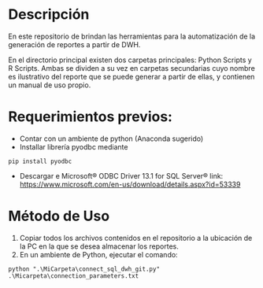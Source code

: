 # Descripción

En este repositorio de brindan las herramientas para la automatización de la generación de reportes a partir de DWH.

En el directorio principal existen dos carpetas principales: Python Scripts y R Scripts. Ambas se dividen a su vez en carpetas secundarias cuyo nombre es ilustrativo del reporte que se puede generar a partir de ellas, y contienen un manual de uso propio.

# Requerimientos previos:

* Contar con un ambiente de python (Anaconda sugerido)
* Installar librería pyodbc mediante 
```
pip install pyodbc
```
* Descargar e Microsoft® ODBC Driver 13.1 for SQL Server®
link:
https://www.microsoft.com/en-us/download/details.aspx?id=53339

# Método de Uso

1. Copiar todos los archivos contenidos en el repositorio a la ubicación de la PC en la que se desea almacenar los reportes.
2. En un ambiente de Python, ejecutar el comando:

```
python ".\MiCarpeta\connect_sql_dwh_git.py" .\Micarpeta\connection_parameters.txt
```

